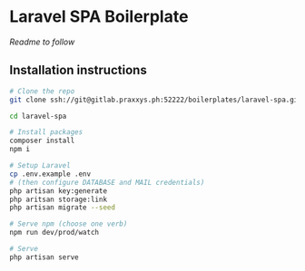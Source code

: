 # Laravel SPA Boilerplate

*Readme to follow*

## Installation instructions

```bash
# Clone the repo
git clone ssh://git@gitlab.praxxys.ph:52222/boilerplates/laravel-spa.git

cd laravel-spa

# Install packages
composer install
npm i

# Setup Laravel
cp .env.example .env
# (then configure DATABASE and MAIL credentials)
php artisan key:generate
php aritsan storage:link
php artisan migrate --seed

# Serve npm (choose one verb)
npm run dev/prod/watch

# Serve
php artisan serve
```